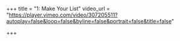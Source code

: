 +++
title = "1: Make Your List"
video_url = "https://player.vimeo.com/video/307205511?autoplay=false&loop=false&byline=false&portrait=false&title=false"

+++
